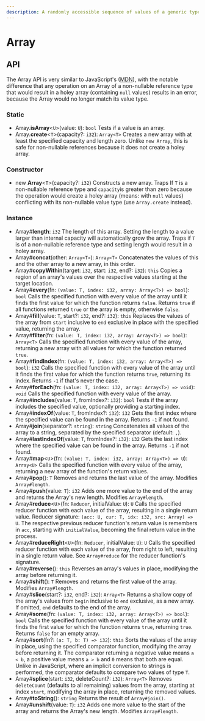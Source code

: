 ```yaml
---
description: A randomly accessible sequence of values of a generic type.
---
```


# Array

## API

The Array API is very similar to JavaScript's \([MDN](https://developer.mozilla.org/en-US/docs/Web/JavaScript/Reference/Global_Objects/Array)\), with the notable difference that any operation on an Array of a non-nullable reference type that would result in a holey array \(containing `null` values\) results in an error, because the Array would no longer match its value type.

### Static

* Array.**isArray**&lt;`U`&gt;\(value: `U`\): `bool` Tests if a value is an array.
* Array.**create**&lt;`T`&gt;\(capacity?: `i32`\): `Array<T>` Creates a new array with at least the specified capacity and length zero. Unlike `new Array`, this is safe for non-nullable references because it does not create a holey array.

### Constructor

* new **Array**&lt;`T`&gt;\(capacity?: `i32`\) Constructs a new array. Traps If `T` is a non-nullable reference type and `capacity`is greater than zero because the operation would create a holey array \(means: with `null` values\) conflicting with its non-nullable value type \(use `Array.create` instead\).

### Instance

* Array\#**length**: `i32` The length of this array. Setting the length to a value larger than internal capacity will automatically grow the array. Traps if `T` is of a non-nullable reference type and setting length would result in a holey array.
* Array\#**concat**\(other: `Array<T>`\): `Array<T>` Concatenates the values of this and the other array to a new array, in this order.
* Array\#**copyWithin**\(target: `i32`, start: `i32`, end?: `i32`\): `this` Copies a region of an array's values over the respective values starting at the target location.
* Array\#**every**\(fn: `(value: T, index: i32, array: Array<T>) => bool`\): `bool` Calls the specified function with every value of the array until it finds the first value for which the function returns `false`. Returns `true` if all functions returned `true` or the array is empty, otherwise `false`.
* Array\#**fill**\(value: `T`, start?: `i32`, end?: `i32`\): `this` Replaces the values of the array from `start` inclusive to `end` exclusive in place with the specified value, returning the array.
* Array\#**filter**\(fn: `(value: T, index: i32, array: Array<T>) => bool`\): `Array<T>` Calls the specified function with every value of the array, returning a new array with all values for which the function returned `true`.
* Array\#**findIndex**\(fn: `(value: T, index: i32, array: Array<T>) => bool`\): `i32` Calls the specified function with every value of the array until it finds the first value for which the function returns `true`, returning its index. Returns `-1` if that's never the case.
* Array\#**forEach**\(fn: `(value: T, index: i32, array: Array<T>) => void`\): `void` Calls the specified function with every value of the array.
* Array\#**includes**\(value: `T`, fromIndex?: `i32`\): `bool` Tests if the array includes the specified value, optionally providing a starting index.
* Array\#**indexOf**\(value: `T`, fromIndex?: `i32`\): `i32` Gets the first index where the specified value can be found in the array. Returns `-1` if not found.
* Array\#**join**\(separator?: `string`\): `string` Concatenates all values of the array to a string, separated by the specified separator \(default: `,`\).
* Array\#**lastIndexOf**\(value: `T`, fromIndex?: `i32`\): `i32` Gets the last index where the specified value can be found in the array. Returns `-1` if not found.
* Array\#**map**&lt;`U`&gt;\(fn: `(value: T, index: i32, array: Array<T>) => U`\): `Array<U>` Calls the specified function with every value of the array, returning a new array of the function's return values.
* Array\#**pop**\(\): `T` Removes and returns the last value of the array. Modifies `Array#length`.
* Array\#**push**\(value: `T`\): `i32` Adds one more value to the end of the array and returns the Array's new length. Modifies `Array#length`.
* Array\#**reduce**&lt;`U`&gt;\(fn: `Reducer`, initialValue: `U`\): `U` Calls the specified reducer function with each value of the array, resulting in a single return value. Reducer signature: `(acc: U, cur: T, idx: i32, src: Array) => U`.  The respective previous reducer function's return value is remembers in `acc`, starting with `initialValue`, becoming the final return value in the process.
* Array\#**reduceRight**&lt;`U`&gt;\(fn: `Reducer`, initialValue: `U`\): `U` Calls the specified reducer function with each value of the array, from right to left, resulting in a single return value. See `Array#reduce` for the reducer function's signature.
* Array\#**reverse**\(\): `this` Reverses an array's values in place, modifying the array before returning it.
* Array\#**shift**\(\): `T` Removes and returns the first value of the array. Modifies `Array#length`.
* Array\#**slice**\(start?: `i32`, end?: `i32`\): `Array<T>` Returns a shallow copy of the array's values from `begin` inclusive to `end` exclusive, as a new array. If omitted, `end` defaults to the end of the array.
* Array\#**some**\(fn: `(value: T, index: i32, array: Array<T>) => bool`\): `bool` Calls the specified function with every value of the array until it finds the first value for which the function returns `true`, returning `true`. Returns `false` for an empty array.
* Array\#**sort**\(fn?: `(a: T, b: T) => i32`\): `this` Sorts the values of the array in place, using the specified comparator function, modifying the array before returning it. The comparator returning a negative value means `a < b`, a positive value means `a > b` and `0` means that both are equal. Unlike in JavaScript, where an implicit conversion to strings is performed, the comparator defaults to compare two values of type `T`.
* Array\#**splice**\(start: `i32`, deleteCount?: `i32`\): `Array<T>` Removes `deleteCount` \(defaults to all remaining\) values from the array, starting at index `start`, modifying the array in place, returning the removed values.
* Array\#**toString**\(\): `string` Returns the result of `Array#join()`.
* Array\#**unshift**\(value: `T`\): `i32` Adds one more value to the start of the array and returns the Array's new length. Modifies `Array#length`.

